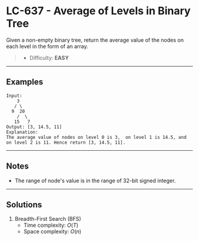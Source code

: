 # LC-637 - Average of Levels in Binary Tree

Given a non-empty binary tree, return the average value of the nodes on each level in the form of an array.

> * Difficulty: **EASY**

---
## Examples

```
Input:
    3
   / \
  9  20
    /  \
   15   7
Output: [3, 14.5, 11]
Explanation:
The average value of nodes on level 0 is 3,  on level 1 is 14.5, and on level 2 is 11. Hence return [3, 14.5, 11].
```

---
## Notes

* The range of node's value is in the range of 32-bit signed integer.

---
## Solutions

1. Breadth-First Search (BFS)
    * Time complexity: $O(T)$
    * Space complexity: $O(n)$